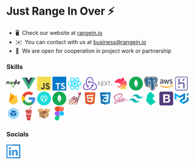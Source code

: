 # Just Range In Over ⚡️

- 🖥️  Check our website at [rangein.io](rangein.io)
- ✉️  You can contact with us at [business@rangein.io](mailto:business@rangein.io)
- 🤝  We are open for cooperation in project work or partnership

### Skills

<p align="left">
<a href="https://nodejs.org/en/" target="_blank" rel="noreferrer"><img src="./assets/node.svg" width="36" height="36" alt="NODE" /></a>
<a href="https://vuejs.org/" target="_blank" rel="noreferrer"><img src="./assets/vue.svg" width="36" height="36" alt="VUE" /></a>
<a href="https://developer.mozilla.org/en-US/docs/Web/JavaScript" target="_blank" rel="noreferrer"><img src="./assets/js.svg" width="36" height="36" alt="JS" /></a>
<a href="https://www.typescriptlang.org/" target="_blank" rel="noreferrer"><img src="./assets/ts.svg" width="36" height="36" alt="TS" /></a>
<a href="https://reactjs.org/" target="_blank" rel="noreferrer"><img src="./assets/react.svg" width="36" height="36" alt="REACT" /></a>
<a href="https://redux.js.org/" target="_blank" rel="noreferrer"><img src="./assets/redux.svg" width="36" height="36" alt="REDUX" /></a>
<a href="https://nextjs.org/" target="_blank" rel="noreferrer"><img src="./assets/nextjs.svg" width="36" height="36" alt="NEXT" /></a>
<a href="https://nestjs.com/" target="_blank" rel="noreferrer"><img src="./assets/nest.svg" width="36" height="36" alt="NEST" /></a>
<a href="https://www.mongodb.com/" target="_blank" rel="noreferrer"><img src="./assets/mongo.svg" width="36" height="36" alt="MONGO" /></a>
<a href="https://www.postgresql.org/" target="_blank" rel="noreferrer"><img src="./assets/postgresql.svg" width="36" height="36" alt="postgresql" /></a>
<a href="https://aws.amazon.com/ru/" target="_blank" rel="noreferrer"><img src="./assets/aws.svg" width="36" height="36" alt="AWS" /></a>
<a href="https://dashboard.heroku.com" target="_blank" rel="noreferrer"><img src="./assets/heroku.svg" width="36" height="36" alt="heroku" /></a>
<a href="https://firebase.google.com/" target="_blank" rel="noreferrer"><img src="./assets/firebase.svg" width="36" height="36" alt="firebase" /></a>
<a href="google.com/" target="_blank" rel="noreferrer"><img src="./assets/google.svg" width="36" height="36" alt="google" /></a>
<a href="https://www.godaddy.com/" target="_blank" rel="noreferrer"><img src="./assets/godaddy.svg" width="36" height="36" alt="godaddy" /></a>
<a href="https://www.mongodb.com/" target="_blank" rel="noreferrer"><img src="./assets/mongo.svg" width="36" height="36" alt="MONGO" /></a>
<a href="https://styled-components.com/" target="_blank" rel="noreferrer"><img src="./assets/sc.svg" width="36" height="36" alt="ST" /></a>  
<a href="https://html5.org/" target="_blank" rel="noreferrer"><img src="./assets/html.svg" width="36" height="36" alt="HTML5" /></a>
<a href="https://www.w3schools.com/css/" target="_blank" rel="noreferrer"><img src="./assets/css.svg" width="36" height="36" alt="CSS3" /></a>
<a href="https://sass-lang.com/" target="_blank" rel="noreferrer"><img src="./assets/sass.svg" width="36" height="36" alt="SASS" /></a>
<a href="https://tailwindcss.com/" target="_blank" rel="noreferrer"><img src="./assets/tlw.svg" width="36" height="36" alt="TAILWINDCSS" /></a>
<a href="https://bulma.io/" target="_blank" rel="noreferrer"><img src="./assets/blm.svg" width="36" height="36" alt="BULMA" /></a>
<a href="https://getbootstrap.com/" target="_blank" rel="noreferrer"><img src="./assets/bts.svg" width="36" height="36" alt="BOOTSTRAP" /></a>
<a href="https://mui.com/" target="_blank" rel="noreferrer"><img src="./assets/mui.svg" width="36" height="36" alt="MUI" /></a>
<a href="https://webpack.js.org/" target="_blank" rel="noreferrer"><img src="./assets/webp.svg" width="36" height="36" alt="WEBPACK" /></a>
<a href="https://gulpjs.com/" target="_blank" rel="noreferrer"><img src="./assets/glp.svg" width="36" height="36" alt="GULP" /></a>
<a href="https://parceljs.org/" target="_blank" rel="noreferrer"><img src="./assets/prcl.svg" width="36" height="36" alt="PARCEL" /></a>
<a href="https://www.figma.com/about/" target="_blank" rel="noreferrer"><img src="./assets/fg.svg" width="36" height="36" alt="FIGMA" /></a>

### Socials

<p align="left"> 
  <a href="#" target="_blank" rel="noreferrer"><img src="./assets/lnkd.svg" width="36" height="36" alt="Linkedin" /></a>
</p>

